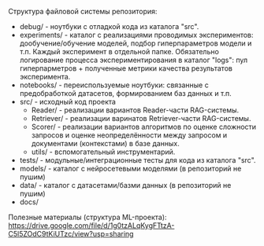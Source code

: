 Структура файловой системы репозитория:
- debug/ - ноутбуки с отладкой кода из каталога "src".
- experiments/ - каталог с реализациями проводимых экспериментов: дообучение/обучение моделей, подбор гиперпараметров модели и т.п. Каждый эксперимент в отдельной папке. Обязательно логирование процесса экспериментирования в каталог "logs": пул гиперпарметров + полученные метрики качества результатов эксперимента.
- notebooks/ - переиспользуемые ноутбуки: связанные с предобработкой датасетов, формированием баз данных и т.п.
- src/ - исходный код проекта
  - Reader/ - реализации вариантов Reader-части RAG-системы.
  - Retriever/ - реализации варинатов Retriever-части RAG-системы.
  - Scorer/ - реализации вариантов алгоритмов по оценке сложности запросов и оценке неопределённости между запросом и документами (контекстами) в базе данных. 
  - utils/ - вспомогательный инструментарий.
- tests/ - модульные/интеграционные тесты для кода из каталога "src".
- models/ - каталог с нейросетевыми моделями (в репозиторий не пушим)
- data/ - каталог с датасетами/базми данных (в репозиторий не пушим)
- docs/

  
Полезные материалы (структура ML-проекта): https://drive.google.com/file/d/1g0tzALqKygFTtzA-C5l5ZOdC9tKiUTzc/view?usp=sharing
